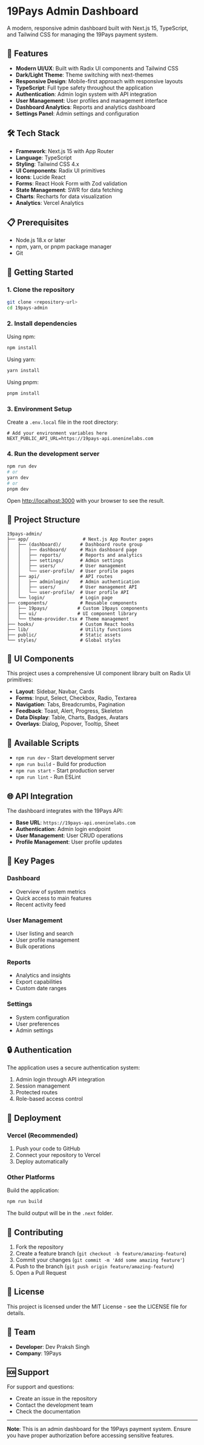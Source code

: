 # 19Pays Admin Dashboard

A modern, responsive admin dashboard built with Next.js 15, TypeScript, and Tailwind CSS for managing the 19Pays payment system.

## 🚀 Features

- **Modern UI/UX**: Built with Radix UI components and Tailwind CSS
- **Dark/Light Theme**: Theme switching with next-themes
- **Responsive Design**: Mobile-first approach with responsive layouts
- **TypeScript**: Full type safety throughout the application
- **Authentication**: Admin login system with API integration
- **User Management**: User profiles and management interface
- **Dashboard Analytics**: Reports and analytics dashboard
- **Settings Panel**: Admin settings and configuration

## 🛠️ Tech Stack

- **Framework**: Next.js 15 with App Router
- **Language**: TypeScript
- **Styling**: Tailwind CSS 4.x
- **UI Components**: Radix UI primitives
- **Icons**: Lucide React
- **Forms**: React Hook Form with Zod validation
- **State Management**: SWR for data fetching
- **Charts**: Recharts for data visualization
- **Analytics**: Vercel Analytics

## 📋 Prerequisites

- Node.js 18.x or later
- npm, yarn, or pnpm package manager
- Git

## 🚀 Getting Started

### 1. Clone the repository

```bash
git clone <repository-url>
cd 19pays-admin
```

### 2. Install dependencies

Using npm:
```bash
npm install
```

Using yarn:
```bash
yarn install
```

Using pnpm:
```bash
pnpm install
```

### 3. Environment Setup

Create a `.env.local` file in the root directory:

```env
# Add your environment variables here
NEXT_PUBLIC_API_URL=https://19pays-api.oneninelabs.com
```

### 4. Run the development server

```bash
npm run dev
# or
yarn dev
# or
pnpm dev
```

Open [http://localhost:3000](http://localhost:3000) with your browser to see the result.

## 📁 Project Structure

```
19pays-admin/
├── app/                    # Next.js App Router pages
│   ├── (dashboard)/       # Dashboard route group
│   │   ├── dashboard/     # Main dashboard page
│   │   ├── reports/       # Reports and analytics
│   │   ├── settings/      # Admin settings
│   │   ├── users/         # User management
│   │   └── user-profile/  # User profile pages
│   ├── api/               # API routes
│   │   ├── adminlogin/    # Admin authentication
│   │   ├── users/         # User management API
│   │   └── user-profile/  # User profile API
│   └── login/             # Login page
├── components/            # Reusable components
│   ├── 19pays/           # Custom 19pays components
│   ├── ui/               # UI component library
│   └── theme-provider.tsx # Theme management
├── hooks/                 # Custom React hooks
├── lib/                   # Utility functions
├── public/                # Static assets
└── styles/                # Global styles
```

## 🎨 UI Components

This project uses a comprehensive UI component library built on Radix UI primitives:

- **Layout**: Sidebar, Navbar, Cards
- **Forms**: Input, Select, Checkbox, Radio, Textarea
- **Navigation**: Tabs, Breadcrumbs, Pagination
- **Feedback**: Toast, Alert, Progress, Skeleton
- **Data Display**: Table, Charts, Badges, Avatars
- **Overlays**: Dialog, Popover, Tooltip, Sheet

## 🔧 Available Scripts

- `npm run dev` - Start development server
- `npm run build` - Build for production
- `npm run start` - Start production server
- `npm run lint` - Run ESLint

## 🌐 API Integration

The dashboard integrates with the 19Pays API:

- **Base URL**: `https://19pays-api.oneninelabs.com`
- **Authentication**: Admin login endpoint
- **User Management**: User CRUD operations
- **Profile Management**: User profile updates

## 🎯 Key Pages

### Dashboard
- Overview of system metrics
- Quick access to main features
- Recent activity feed

### User Management
- User listing and search
- User profile management
- Bulk operations

### Reports
- Analytics and insights
- Export capabilities
- Custom date ranges

### Settings
- System configuration
- User preferences
- Admin settings

## 🔒 Authentication

The application uses a secure authentication system:

1. Admin login through API integration
2. Session management
3. Protected routes
4. Role-based access control

## 🚀 Deployment

### Vercel (Recommended)

1. Push your code to GitHub
2. Connect your repository to Vercel
3. Deploy automatically

### Other Platforms

Build the application:

```bash
npm run build
```

The build output will be in the `.next` folder.

## 🤝 Contributing

1. Fork the repository
2. Create a feature branch (`git checkout -b feature/amazing-feature`)
3. Commit your changes (`git commit -m 'Add some amazing feature'`)
4. Push to the branch (`git push origin feature/amazing-feature`)
5. Open a Pull Request

## 📝 License

This project is licensed under the MIT License - see the LICENSE file for details.

## 👥 Team

- **Developer**: Dev Praksh Singh
- **Company**: 19Pays

## 🆘 Support

For support and questions:

- Create an issue in the repository
- Contact the development team
- Check the documentation

---

**Note**: This is an admin dashboard for the 19Pays payment system. Ensure you have proper authorization before accessing sensitive features.

